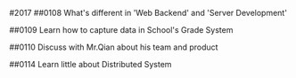 #2017
##0108 What's different in 'Web Backend' and 'Server Development'

##0109 Learn how to capture data in School's Grade System

##0110 Discuss with Mr.Qian about his team and product

##0114 Learn little about Distributed System 